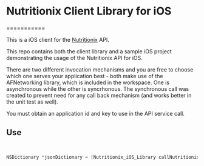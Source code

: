 # Nutritionix Client Library for iOS
===========

This is a iOS client for the [Nutritionix](http://www.nutritionix.com/) API.

This repo contains both the client library and a sample iOS project demonstrating the usage of the Nutritionix API for iOS.

There are two different invocation mechanisms and you are free to choose which one serves your application best - both make use of the AFNetworking library, which is included in the workspace.  One is asynchronous while the other is syncrhonous.  The synchronous call was created to prevent need for any call back mechanism (and works better in the unit test as well).

You must obtain an application id and key to use in the API service call.


## Use
```objective-c


NSDictionary *jsonDictionary = [Nutritionix_iOS_Library callNutritionixWithUPCAndWait:upc];


```